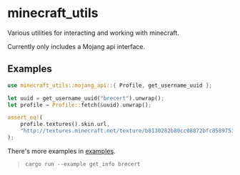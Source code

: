 # minecraft_utils

Various utilities for interacting and working with minecraft.

Currently only includes a Mojang api interface.

## Examples

```rust
use minecraft_utils::mojang_api::{ Profile, get_username_uuid };

let uuid = get_username_uuid("brecert").unwrap();
let profile = Profile::fetch(&uuid).unwrap();

assert_eq!(
    profile.textures().skin.url,
    "http://textures.minecraft.net/texture/b8130282b80cc08872bfc858975350ab3f3fcd4b1d18717bfb5b7b838fce4eaa"
);
```

There's more examples in [examples](./examples).

> `cargo run --example get_info brecert`
